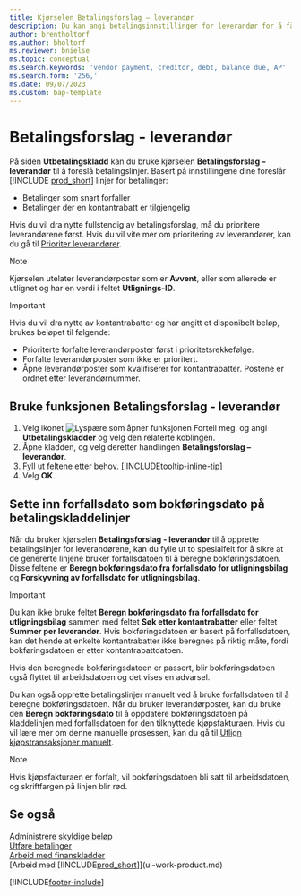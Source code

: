 ```yaml
---
title: Kjørselen Betalingsforslag – leverandør
description: Du kan angi betalingsinnstillinger for leverandør for å få forslag til betalinger.
author: brentholtorf
ms.author: bholtorf
ms.reviewer: bnielse
ms.topic: conceptual
ms.search.keywords: 'vendor payment, creditor, debt, balance due, AP'
ms.search.form: '256,'
ms.date: 09/07/2023
ms.custom: bap-template
---
```

# <a name="suggest-vendor-payments"></a>Betalingsforslag - leverandør

På siden **Utbetalingskladd** kan du bruke kjørselen **Betalingsforslag – leverandør** til å foreslå betalingslinjer. Basert på innstillingene dine foreslår [!INCLUDE [prod_short](includes/prod_short.md)] linjer for betalinger:

* Betalinger som snart forfaller
* Betalinger der en kontantrabatt er tilgjengelig

Hvis du vil dra nytte fullstendig av betalingsforslag, må du prioritere leverandørene først. Hvis du vil vite mer om prioritering av leverandører, kan du gå til [Prioriter leverandører](purchasing-how-prioritize-vendors.md).  

> [!NOTE]  
> Kjørselen utelater leverandørposter som er **Avvent**, eller som allerede er utlignet og har en verdi i feltet **Utlignings-ID**.  

> [!IMPORTANT]  
> Hvis du vil dra nytte av kontantrabatter og har angitt et disponibelt beløp, brukes beløpet til følgende:  
>
> * Prioriterte forfalte leverandørposter først i prioritetsrekkefølge.
> * Forfalte leverandørposter som ikke er prioritert.  
> * Åpne leverandørposter som kvalifiserer for kontantrabatter. Postene er ordnet etter leverandørnummer.  

## <a name="to-use-the-suggest-vendor-payments-function"></a>Bruke funksjonen Betalingsforslag - leverandør

1. Velg ikonet ![Lyspære som åpner funksjonen Fortell meg.](media/ui-search/search_small.png "Fortell hva du vil gjøre") og angi **Utbetalingskladder** og velg den relaterte koblingen.  
2. Åpne kladden, og velg deretter handlingen **Betalingsforslag – leverandør**.  
3. Fyll ut feltene etter behov. [!INCLUDE[tooltip-inline-tip](includes/tooltip-inline-tip_md.md)]  
4. Velg **OK**.  

## <a name="to-insert-the-due-date-as-posting-date-on-payment-journal-lines"></a>Sette inn forfallsdato som bokføringsdato på betalingskladdelinjer

Når du bruker kjørselen **Betalingsforslag - leverandør** til å opprette betalingslinjer for leverandørene, kan du fylle ut to spesialfelt for å sikre at de genererte linjene bruker forfallsdatoen til å beregne bokføringsdatoen. Disse feltene er **Beregn bokføringsdato fra forfallsdato for utligningsbilag** og **Forskyvning av forfallsdato for utligningsbilag**.  

> [!IMPORTANT]  
> Du kan ikke bruke feltet **Beregn bokføringsdato fra forfallsdato for utligningsbilag** sammen med feltet **Søk etter kontantrabatter** eller feltet **Summer per leverandør**. Hvis bokføringsdatoen er basert på forfallsdatoen, kan det hende at enkelte kontantrabatter ikke beregnes på riktig måte, fordi bokføringsdatoen er etter kontantrabattdatoen.  

Hvis den beregnede bokføringsdatoen er passert, blir bokføringsdatoen også flyttet til arbeidsdatoen og det vises en advarsel.  

Du kan også opprette betalingslinjer manuelt ved å bruke forfallsdatoen til å beregne bokføringsdatoen. Når du bruker leverandørposter, kan du bruke den **Beregn bokføringsdato** til å oppdatere bokføringsdatoen på kladdelinjen med forfallsdatoen for den tilknyttede kjøpsfakturaen. Hvis du vil lære mer om denne manuelle prosessen, kan du gå til [Utlign kjøpstransaksjoner manuelt](payables-how-apply-purchase-transactions-manually.md).  

> [!NOTE]  
> Hvis kjøpsfakturaen er forfalt, vil bokføringsdatoen bli satt til arbeidsdatoen, og skriftfargen på linjen blir rød.  

## <a name="see-also"></a>Se også

[Administrere skyldige beløp](payables-manage-payables.md)  
[Utføre betalinger](payables-make-payments.md)  
[Arbeid med finanskladder](ui-work-general-journals.md)  
[Arbeid med [!INCLUDE[prod_short](includes/prod_short.md)]](ui-work-product.md)  

[!INCLUDE[footer-include](includes/footer-banner.md)]
